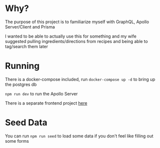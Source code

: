 # Why?

The purpose of this project is to familiarize myself with GraphQL, Apollo Server/Client and Prisma

I wanted to be able to actually use this for something and my wife suggested pulling ingredients/directions from recipes and being able to tag/search them later

# Running

There is a docker-compose included, run `docker-compose up -d` to bring up the postgres db

`npm run dev` to run the Apollo Server

There is a separate frontend project [here](https://github.com/chrisf/recipes-frontend)

# Seed Data

You can run `npm run seed` to load some data if you don't feel like filling out some forms
